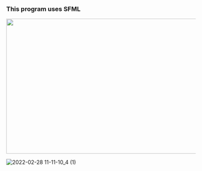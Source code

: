### This program uses SFML

<img src="https://i.giphy.com/media/i8zZdrpkyvZ0oi4dnT/giphy.webp" width="640" height="360" />

![2022-02-28 11-11-10_4 (1)](https://user-images.githubusercontent.com/79863003/156235756-4218e66e-9cef-4cb6-a922-5324133ad47b.gif)

